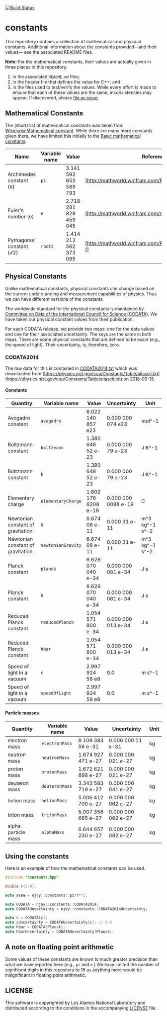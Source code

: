 [![Build Status](http://jenkins.njoy21.io:8080/buildStatus/icon?job=constants)](http://jenkins.njoy21.io:8080/job/constants/)

# constants
This repository contains a collection of mathematical and physical constants. Additional information about the constants provided&mdash;and their values&mdash; see the associated README files.

**Note:** For the mathematical constants, their values are actually given in three places in this repository:

1. in the associated `README.md` files;
2. in the header file that defines the value for C++; and
3. in the files used to test/verify the values.
While every effort is made to ensure that each of these values are the same, inconsistencies may appear. If discovered, please [file an issue](https://github.com/njoy/constants/issues).

## Mathematical Constants
The (short) list of mathematical constants was taken from [Wikipedia:Mathematical constant](https://en.wikipedia.org/wiki/Mathematical_constant). While there are many more constants given there, we have limited this initially to the [Basic mathematical constants](https://en.wikipedia.org/wiki/Mathematical_constant#Basic_mathematical_constants).

| Name                      | Variable name | Value                 | Reference                                                 | Reference Date | 
| ----                      | ------------- | -----                 | ---------                                                 | --------       | 
| Archimedes constant (π)   | `pi`          | 3.141 592 653 589 793 | [http://mathworld.wolfram.com/Pi.html]()                  | 2018-09-13     | 
| Euler's number (e)        | `e`           | 2.718 281 828 459 045 | [http://mathworld.wolfram.com/e.html]()                   | 2018-09-13     | 
| Pythagoras' constant (√2) | `root2`       | 1.414 213 562 373 095 | [http://mathworld.wolfram.com/PythagorassConstant.html]() | 2018-09-13     | 

## Physical Constants
Unlike mathematical constants, physical constants can change based on the current understanding and measurement capabilities of physics. Thus we can have different versions of the constants. 

The worldwide standard for the physical constants is maintained by [Committee on Data of the International Council for Science (CODATA)](https://www.codata.org). We have taken our physical constant values from their publication.

For each CODATA release, we provide two maps; one for the data values and one for their associated uncertainty. The keys are the same in both maps. There are some physical constants that are defined to be exact (e.g., the speed of light). Their uncertainty, is, therefore, zero.

### CODATA2014
The raw data for this is contained in [CODATA2014.txt](resources/CODATA2014.txt) which was downloaded from [https://physics.nist.gov/cuu/Constants/Table/allascii.txt](https://physics.nist.gov/cuu/Constants/Table/allascii.txt) on 2018-09-13.

#### Constants
| Quantity                          | Variable name      | Value               | Uncertainty         | Unit           | 
| --------                          | -------------      | ----                | ------              | ------         | 
| Avogadro constant                 | `avogadro`         | 6.022 140 857 e23   | 0.000 000 074 e23   | mol^-1         | 
| Boltzmann constant                | `boltzmann`        | 1.380 648 52  e-23  | 0.000 000 79  e-23  | J K^-1         | 
| Boltzmann constant                | `k`                | 1.380 648 52  e-23  | 0.000 000 79  e-23  | J K^-1         | 
| Elementary charge                 | `elementaryCharge` | 1.602 176 6208 e-19 | 0.000 000 0098 e-19 | C              | 
| Newtonian constant of gravitation | `G`                | 6.674 08 e-11       | 0.000 31 e-11       | m^3 kg^-1 s^-2 | 
| Newtonian constant of gravitation | `newtonianGravity` | 6.674 08 e-11       | 0.000 31 e-11       | m^3 kg^-1 s^-2 | 
| Planck constant                   | `planck`           | 6.626 070 040 e-34  | 0.000 000 081 e-34  | J s            | 
| Planck constant                   | `h`                | 6.626 070 040 e-34  | 0.000 000 081 e-34  | J s            | 
| Reduced Planck constant           | `reducedPlanck`    | 1.054 571 800 e-34  | 0.000 000 013 e-34  | J s            | 
| Reduced Planck constant           | `hbar`             | 1.054 571 800 e-34  | 0.000 000 013 e-34  | J s            | 
| Speed of light in a vacuum        | `c`                | 2.997 924 58  e8    | 0.0                 | m s^-1         | 
| Speed of light in a vacuum        | `speedOfLight`     | 2.997 924 58  e8    | 0.0                 | m s^-1         | 

#### Particle masses
| Quantity                          | Variable name      | Value               | Uncertainty         | Unit           | 
| --------                          | -------------      | ----                | ------              | ------         | 
| electron mass                     | `electronMass`     | 9.109 383 56 e-31   | 0.000 000 11 e-31   | kg             | 
| neutron mass                      | `neutronMass`      | 1.674 927 471 e-27  | 0.000 000 021 e-27  | kg             | 
| proton mass                       | `protonMass`       | 1.672 621 898 e-27  | 0.000 000 021 e-27  | kg             | 
| deuteron mass                     | `deuteronMass`     | 3.343 583 719 e-27  | 0.000 000 041 e-27  | kg             | 
| helion mass                       | `helionMass`       | 5.006 412 700 e-27  | 0.000 000 062 e-27  | kg             | 
| triton mass                       | `tritonMass`       | 5.007 356 665 e-27  | 0.000 000 062 e-27  | kg             | 
| alpha particle mass               | `alphaMass`        | 6.644 657 230 e-27  | 0.000 000 082 e-27  | kg             | 

## Using the constants
Here is an example of how the mathematical constants can be used.
```cpp
#include "constants.hpp"

double r{1.0};

auto area = njoy::constants::pi*r**2;

auto CODATA = njoy::constants::CODATA2014;
auto CODATAUncertainty = njoy::constants::CODATA2014Uncertainty;

auto c = CODATA[c];
auto cUncertainty = CODATAUncertainty[c]; // 0.0
auto hbar = CODATA[Planck];
auto hbarUncertainty = CODATAUncertainty[Planck];
```

## A note on floating point arithmetic 
Some values of these constants are known to much greater precision than what we have reported here (e.g., `pi` and `e`.) We have limited the number of significant digits in this repository to 16 as anything more would be insignificant in floating point arithmetic.

## LICENSE
This software is copyrighted by Los Alamos National Laboratory and distributed according to the conditions in the accompanying [LICENSE](LICENSE) file. 
